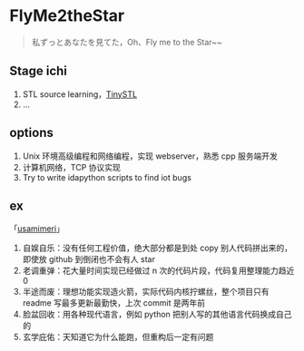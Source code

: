 # FlyMe2theStar
>   私ずっとあなたを見てた，Oh、Fly me to the Star~~

## Stage ichi

1.   STL source learning，[TinySTL](https://github.com/shi9uma/TinySTL.git)
2.   ...

## options

1.   Unix 环境高级编程和网络编程，实现 webserver，熟悉 cpp 服务端开发
2.   计算机网络，TCP 协议实现
3.   Try to write idapython scripts to find iot bugs

## ex

「[usamimeri](https://www.zhihu.com/question/633141089/answer/3351016479)」

1.   自娱自乐：没有任何工程价值，绝大部分都是到处 copy 别人代码拼出来的，即使放 github 到倒闭也不会有人 star
2.   老调重弹：花大量时间实现已经做过 n 次的代码片段，代码复用整理能力趋近 0
3.   半途而废：理想功能实现造火箭，实际代码内核拧螺丝，整个项目只有 readme 写最多更新最勤快，上次 commit 是两年前
4.   脸盆回收：用各种现代语言，例如 python 把别人写的其他语言代码换成自己的
5.   玄学庇佑：天知道它为什么能跑，但重构后一定有问题